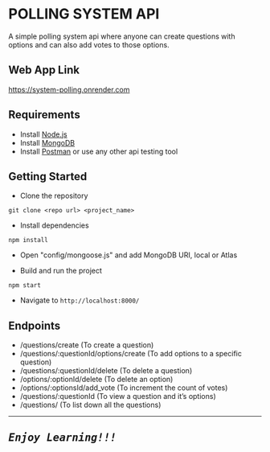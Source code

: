 # POLLING SYSTEM API

A simple polling system api where anyone can create questions with options and can also add votes to those options.

## Web App Link

https://system-polling.onrender.com

## Requirements

- Install [Node.js](https://nodejs.org/en/)
- Install [MongoDB](https://docs.mongodb.com/manual/installation/)
- Install [Postman](https://www.postman.com/downloads/) or use any other api testing tool

## Getting Started

- Clone the repository
```
git clone <repo url> <project_name>
```

- Install dependencies
```
npm install
```

- Open "config/mongoose.js" and add MongoDB URI, local or Atlas

- Build and run the project
```
npm start
```

- Navigate to `http://localhost:8000/`

## Endpoints

-	/questions/create  (To create a question)
-	/questions/:questionId/options/create  (To add options to a specific question)
-	/questions/:questionId/delete (To delete a question)
-	/options/:optionId/delete (To delete an option)
-	/options/:optionsId/add_vote (To increment the count of votes)
-	/questions/:questionId (To view a question and it’s options)
- /questions/ (To list down all the questions)

---
<samp>***Enjoy Learning!!!***</samp>
---

